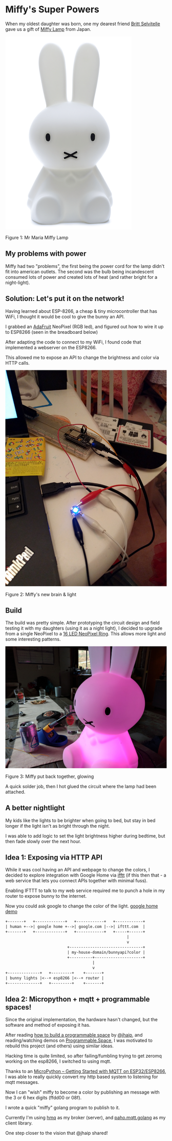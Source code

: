 # Miffy's Super Powers

When my oldest daughter was born, one my dearest friend [Britt Selvitelle](https://twitter.com/bs) gave us a gift of [Miffy Lamp](https://mrmaria.com/miffy-xl-lamp/) from Japan.

![Mr Maria Miffy Lamp](pics/miffy.png)

Figure 1: Mr Maria Miffy Lamp

## My problems with power

Miffy had two "problems", the first being the power cord for the lamp didn't fit into american outlets. The second was the bulb being incandescent consumed lots of power and created lots of heat (and rather bright for a night-light).

## Solution: Let's put it on the network!

Having learned about ESP-8266, a cheap & tiny microcontroller that has WiFi, I thought it would be cool to give the bunny an API.

I grabbed an [AdaFruit](https://adafruit.com) NeoPixel (RGB led), and figured out how to wire it up to ESP8266 (seen in the breadboard below)

After adapting the code to connect to my WiFi, I found code that implemented a webserver on the ESP8266.

This allowed me to expose an API to change the brightness and color via HTTP calls.

![miffy circuit](pics/circuit.jpg)

Figure 2: Miffy's new brain & light

## Build

The build was pretty simple. After prototyping the circuit design and field testing it with my daughters (using it as a night light), I decided to upgrade from a single NeoPixel to a [16 LED NeoPixel Ring](https://www.adafruit.com/product/1463). This allows more light and some interesting patterns.

![back together](pics/build.jpg)

Figure 3: Miffy put back together, glowing

A quick solder job, then I hot glued the circuit where the lamp had been attached.

## A better nightlight

My kids like the lights to be brighter when going to bed, but stay in bed longer if the light isn't as bright through the night.

I was able to add logic to set the light brightness higher during bedtime, but then fade slowly over the next hour.

## Idea 1: Exposing via HTTP API

While it was cool having an API and webpage to change the colors, I decided to explore integration with Google Home via [ifftt](https://ifttt.com) (if this then that - a web service that lets you connect APIs together with minimal fuss).

Enabling IFTTT to talk to my web service required me to punch a hole in my router to expose bunny to the internet.

Now you could ask google to change the color of the light. [google home demo](pics/demo.mp4)


```
+-------+   +-------------+   +------------+   +------------+
| human +-->| google home +-->| google.com |-->| ifttt.com  |
+-------+   +-------------+   +------------+   +-----+------+
                                                     |
                                                     v
                           +--------------------------------+
                           | my-house-domain/bunnyapi?color |
                           +----------+---------------------+
                                      |
                                      v
+--------------+   +---------+    +-------+
| bunny lights |<--+ esp8266 |<--+ router |
+--------------+   +---------+    +-------+
```

## Idea 2: Micropython + mqtt + programmable spaces!

Since the original implementation, the hardware hasn't changed, but the software and method of exposing it has.

After reading [how to build a programmable space](https://haiperspace.com/writing/21-09-25-growing-a-space/) by [@jhaip](https://twitter.com/jhaip), and reading/watching demos on [Programmable.Space](https://programmable.space/), I was motivated to rebuild this project (and others) using similar ideas.

Hacking time is quite limited, so after failing/fumbling trying to get zeromq working on the esp8266, I switched to using mqtt.

Thanks to an [MicroPython – Getting Started with MQTT on ESP32/ESP8266](https://randomnerdtutorials.com/micropython-mqtt-esp32-esp8266/), I was able to really quickly convert my http based system to listening for mqtt messages.

Now I can "wish" miffy to become a color by publishing an message with the 3 or 6 hex digits (ffdd00 or 08f).

I wrote a quick "miffy" golang program to publish to it.

Currently I'm using [hmq](https://github.com/fhmq/hmq) as my broker (server), and [paho.mqtt.golang](https://github.com/eclipse/paho.mqtt.golang) as my client library.

One step closer to the vision that @jhaip shared!